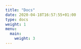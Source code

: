```yaml
---
title: "Docs"
date: 2020-04-18T16:57:55+01:00
type: docs
weight: 1
menu:
  main:
    weight: 3
---
```



